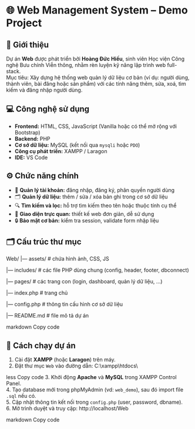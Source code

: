 # 🌐 Web Management System – Demo Project

## 🧩 Giới thiệu  
Dự án **Web** được phát triển bởi **Hoàng Đức Hiếu**, sinh viên Học viện Công nghệ Bưu chính Viễn thông, nhằm rèn luyện kỹ năng lập trình web full-stack.  
Mục tiêu: Xây dựng hệ thống web quản lý dữ liệu cơ bản (ví dụ: người dùng, thành viên, bài đăng hoặc sản phẩm) với các tính năng thêm, sửa, xoá, tìm kiếm và đăng nhập người dùng.

## 💻 Công nghệ sử dụng  
- **Frontend:** HTML, CSS, JavaScript (Vanilla hoặc có thể mở rộng với Bootstrap)  
- **Backend:** PHP  
- **Cơ sở dữ liệu:** MySQL (kết nối qua `mysqli` hoặc `PDO`)  
- **Công cụ phát triển:** XAMPP / Laragon  
- **IDE:** VS Code  

## ⚙️ Chức năng chính  
- 👤 **Quản lý tài khoản:** đăng nhập, đăng ký, phân quyền người dùng  
- 🗂️ **Quản lý dữ liệu:** thêm / sửa / xóa bản ghi trong cơ sở dữ liệu  
- 🔍 **Tìm kiếm và lọc:** hỗ trợ tìm kiếm theo tên hoặc thuộc tính cụ thể  
- 🧾 **Giao diện trực quan:** thiết kế web đơn giản, dễ sử dụng  
- 🔒 **Bảo mật cơ bản:** kiểm tra session, validate form nhập liệu  

## 🗂 Cấu trúc thư mục  
Web/
|— assets/ # chứa hình ảnh, CSS, JS

|— includes/ # các file PHP dùng chung (config, header, footer, dbconnect)

|— pages/ # các trang con (login, dashboard, quản lý dữ liệu, ...)

|— index.php # trang chủ

|— config.php # thông tin cấu hình cơ sở dữ liệu

|— README.md # file mô tả dự án 

markdown
Copy code

## 🚀 Cách chạy dự án  
1. Cài đặt **XAMPP** (hoặc **Laragon**) trên máy.  
2. Đặt thư mục `Web` vào đường dẫn:
C:\xampp\htdocs\

less
Copy code
3. Khởi động **Apache** và **MySQL** trong XAMPP Control Panel.  
4. Tạo database mới trong phpMyAdmin (vd: `web_demo`), sau đó import file `.sql` nếu có.  
5. Cập nhật thông tin kết nối trong `config.php` (user, password, dbname).  
6. Mở trình duyệt và truy cập:
http://localhost/Web

markdown
Copy code
